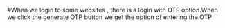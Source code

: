 #When we login to some websites , there is a login with OTP option.When we click the generate OTP button we get the option of entering the OTP
